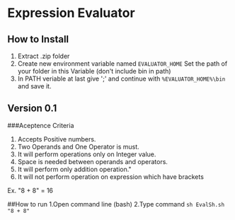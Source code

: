 Expression Evaluator
======


## How to Install
1. Extract .zip folder
2. Create new environment variable named `EVALUATOR_HOME`
   Set the path of your folder in this Variable (don't include bin in path)
3. In PATH veriable at last give ';' and continue with `%EVALUATOR_HOME%\bin` and save it.

## Version 0.1
###Aceptence Criteria
  1. Accepts Positive numbers.
  2. Two Operands and One Operator is must.
  3. It will perform operations only on Integer value.
  4. Space is needed between operands and operators.
  5. It will perform only addition operation."
  6. It will not perform operation on expression which have brackets

Ex. "8 + 8" = 16

##How to run
   1.Open command line (bash)
   2.Type command `sh EvalSh.sh "8 + 8"`